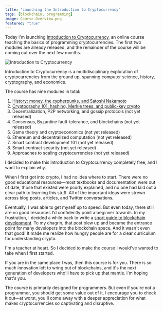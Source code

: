```yaml
---
title: "Launching the Introduction to Cryptocurrency"
tags: [blockchain, programming]
image: Course-Overview.png
featured: "true"
---
```


Today I'm launching [Introduction to Cryptocurrency](https://nakamoto.com/introduction-to-cryptocurrency/), an online course teaching the basics of programming cryptocurrencies. The first two modules are already released, and the remainder of the course will be coming out over the next few months.

![Introduction to Cryptocurrency](https://i.imgur.com/1D0ffzm.png)

Introduction to Cryptocurrency is a multidisciplinary exploration of cryptocurrencies from the ground up, spanning computer science, history, cryptography, and economics.

The course has nine modules in total:
1. [History: money, the cypherpunks, and Satoshi Nakamoto](https://nakamoto.com/a-brief-history-of-money/)
2. [Cryptography 101: hashing, Merkle trees, and public-key crypto](https://nakamoto.com/hash-functions/)
3. Decentralization, P2P networking, and gossip protocols (not yet released)
4. Consensus, Byzantine fault-tolerance, and blockchains (not yet released)
5. Game theory and cryptoeconomics (not yet released)
6. Ethereum and decentralized computation (not yet released)
7. Smart contract development 101 (not yet released)
8. Smart contract security (not yet released)
9. Approaches to scaling cryptocurrencies (not yet released)

I decided to make this Introduction to Cryptocurrency completely free, and I want to explain why.

When I first got into crypto, I had no idea where to start. There were no good educational resources—most textbooks and documentation were out of date, those that existed were poorly explained, and no one had laid out a clear path to learning this stuff. All of the important ideas were strewn across blog posts, articles, and Twitter conversations.

Eventually, I was able to get myself up to speed. But even today, there still are no good resources I'd confidently point a beginner towards. In my frustration, I decided a while back to write a [short guide to blockchain development](https://medium.com/free-code-camp/the-authoritative-guide-to-blockchain-development-855ab65b58bc). To my chagrin, that post blew up and became the entrance point for many developers into the blockchain space. And it wasn't even that good! It made me realize how hungry people are for a clear curriculum for understanding crypto.

I'm a teacher at heart. So I decided to make the course I would've wanted to take when I first started.

If you are in the same place I was, then this course is for you. There is so much innovation left to wring out of blockchains, and it's the next generation of developers who'll have to pick up that mantle. I'm hoping that's you.

The course is primarily designed for programmers. But even if you're not a programmer, you should get some value out of it. I encourage you to check it out—at worst, you'll come away with a deeper appreciation for what makes cryptocurrencies so captivating and disruptive.
